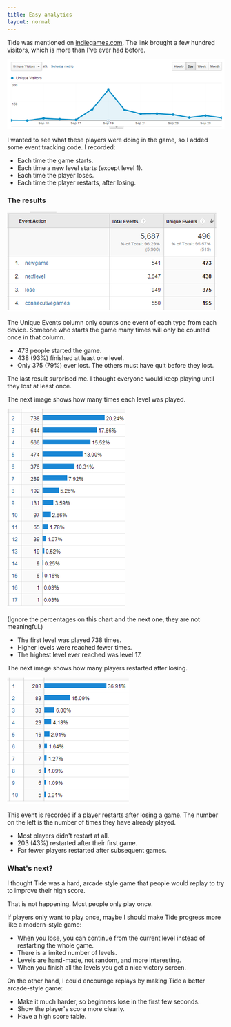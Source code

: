 ```yaml
---
title: Easy analytics
layout: normal
---
```


Tide was mentioned on [indiegames.com](http://indiegames.com/2013/09/browser_pick_tide.html). The link brought a few hundred visitors, which is more than I've ever had before.

![Visits increase from about zero per day to nearly 300 on September 19.](/journal/images/2013-09-30-site-traffic.png)

I wanted to see what these players were doing in the game, so I added some event tracking code. I recorded:

* Each time the game starts.
* Each time a new level starts (except level 1).
* Each time the player loses.
* Each time the player restarts, after losing.

### The results

![Screenshot of data discussed below](/journal/images/2013-09-30-tide-overview.png)

The Unique Events column only counts one event of each type from each device. Someone who starts the game many times will only be counted once in that column.

* 473 people started the game.
* 438 (93%) finished at least one level.
* Only 375 (79%) ever lost. The others must have quit before they lost.

The last result surprised me. I thought everyone would keep playing until they lost at least once.

The next image shows how many times each level was played.

![Level 2 was reached 738 times. The numbers drop off for higher levels. Level 16 and 17 were only reached once.](/journal/images/2013-09-30-tide-level-stats.png)

(Ignore the percentages on this chart and the next one, they are not meaningful.)

* The first level was played 738 times.
* Higher levels were reached fewer times.
* The highest level ever reached was level 17.

The next image shows how many players restarted after losing.

![There were 203 restarts after losing once, 83 after losing twice, 33 after losing 3 times. The numbers decrease rapidly.](/journal/images/2013-09-30-tide-restart-stats.png)

This event is recorded if a player restarts after losing a game. The number on the left is the number of times they have already played.

* Most players didn't restart at all.
* 203 (43%) restarted after their first game.
* Far fewer players restarted after subsequent games.

### What's next?

I thought Tide was a hard, arcade style game that people would replay to try to improve their high score.

That is not happening. Most people only play once.

If players only want to play once, maybe I should make Tide progress more like a modern-style game:

* When you lose, you can continue from the current level instead of restarting the whole game.
* There is a limited number of levels.
* Levels are hand-made, not random, and more interesting.
* When you finish all the levels you get a nice victory screen.

On the other hand, I could encourage replays by making Tide a better arcade-style game:

* Make it much harder, so beginners lose in the first few seconds.
* Show the player's score more clearly.
* Have a high score table.
